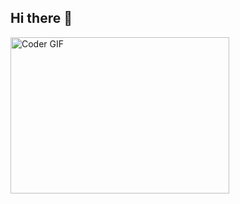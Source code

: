 ## Hi there 👋
<img alt="Coder GIF" height=250 width=350 src="https://cdn.dribbble.com/users/730703/screenshots/6581243/avento.gif" />


<!--
**Kishore-09/Kishore-09** is a ✨ _special_ ✨ repository because its `README.md` (this file) appears on your GitHub profile.

Here are some ideas to get you started:

- 🔭 I’m currently working on ...
- 🌱 I’m currently learning ...
- 👯 I’m looking to collaborate on ...
- 🤔 I’m looking for help with ...
- 💬 Ask me about ...
- 📫 How to reach me: ...
- 😄 Pronouns: ...
- ⚡ Fun fact: ...
-->
